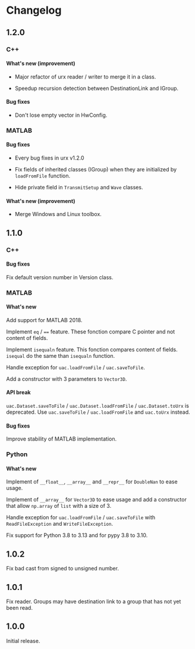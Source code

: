 # Changelog

## 1.2.0

### C++

#### What's new (improvement)

  * Major refactor of urx reader / writer to merge it in a class.

  * Speedup recursion detection between DestinationLink and IGroup.

#### Bug fixes

  * Don't lose empty vector in HwConfig.

### MATLAB

#### Bug fixes

  * Every bug fixes in urx v1.2.0

  * Fix fields of inherited classes (IGroup) when they are initialized by `loadFromFile` function.

  * Hide private field in `TransmitSetup` and `Wave` classes.

#### What's new (improvement)

  * Merge Windows and Linux toolbox.

## 1.1.0

### C++

#### Bug fixes

Fix default version number in Version class.

### MATLAB

#### What's new

Add support for MATLAB 2018.

Implement `eq` / `==` feature. These fonction compare C pointer and not content of fields.

Implement `isequaln` feature. This fonction compares content of fields. `isequal` do the same than `isequaln` function.

Handle exception for `uac.loadFromFile` / `uac.saveToFile`.

Add a constructor with 3 parameters to `Vector3D`.

#### API break

`uac.Dataset.saveToFile` / `uac.Dataset.loadFromFile` / `uac.Dataset.toUrx` is deprecated. Use `uac.saveToFile` / `uac.loadFromFile` and `uac.toUrx` instead.

#### Bug fixes

Improve stability of MATLAB implementation.

### Python

#### What's new

Implement of `__float__`, `__array__` and `__repr__` for `DoubleNan` to ease usage.

Implement of `__array__` for `Vector3D` to ease usage and add a constructor that allow `np.array` of `list` with a size of 3.

Handle exception for `uac.loadFromFile` / `uac.saveToFile` with `ReadFileException` and `WriteFileException`.

Fix support for Python 3.8 to 3.13 and for pypy 3.8 to 3.10.

## 1.0.2

Fix bad cast from signed to unsigned number.

## 1.0.1

Fix reader. Groups may have destination link to a group that has not yet been read.

## 1.0.0

Initial release.
